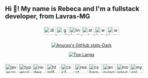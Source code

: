 <h2 align="left">Hi 👋! My name is Rebeca and I'm a fullstack developer, from Lavras-MG</h2>

###

<div align="center">
  <a href="rebecanonato89" target="_blank">
    <img src="https://raw.githubusercontent.com/maurodesouza/profile-readme-generator/master/src/assets/icons/social/discord/default.svg" width="38" height="26" alt="discord logo"  />
  </a>
  <a href="rebecanonato89@gmail.com" target="_blank">
    <img src="https://raw.githubusercontent.com/maurodesouza/profile-readme-generator/master/src/assets/icons/social/gmail/default.svg" width="38" height="26" alt="gmail logo"  />
  </a>
  <a href="https://www.linkedin.com/in/rebecanonato89/" target="_blank">
    <img src="https://raw.githubusercontent.com/maurodesouza/profile-readme-generator/master/src/assets/icons/social/linkedin/default.svg" width="38" height="26" alt="linkedin logo"  />
  </a>
  <a href="https://pt.stackoverflow.com/users/81283/rebeca-nonato" target="_blank">
    <img src="https://raw.githubusercontent.com/maurodesouza/profile-readme-generator/master/src/assets/icons/social/stackoverflow/default.svg" width="38" height="26" alt="stackoverflow logo"  />
  </a>
  <a href="https://api.whatsapp.com/send?phone=5531994298913&text=Ol%C3%A1%2C%20envie%20sua%20mensagem%2C%20logo%20irei%20responder." target="_blank">
    <img src="https://raw.githubusercontent.com/maurodesouza/profile-readme-generator/master/src/assets/icons/social/whatsapp/default.svg" width="38" height="26" alt="whatsapp logo"  />
  </a>
  <a href="https://github.com/BAY-EFRUT" target="_blank">
    <img src="https://cdn-icons-png.flaticon.com/512/2111/2111432.png" width="38" height="26" alt="whatsapp logo"  />
  </a>
</div>

###

###

<div align="center">
  <span>
    
  [![Anurag's GitHub stats-Dark](https://github-readme-stats.vercel.app/api?username=rebecanonato89&show_icons=true&theme=dark#gh-dark-mode-only)](https://github.com/rebecanonato89/github-readme-stats#gh-dark-mode-only)
  
  [![Top Langs](https://github-readme-stats.vercel.app/api/top-langs/?username=rebecanonato89)](https://github.com/rebecanonato89/github-readme-stats)
    
  </span>
</div>

###


###

<div align="left">
  <img src="https://cdn.jsdelivr.net/gh/devicons/devicon/icons/javascript/javascript-original.svg" height="30" width="42" alt="javascript logo"  />
  <img src="https://cdn.jsdelivr.net/gh/devicons/devicon/icons/typescript/typescript-plain.svg" height="30" width="42" alt="typescript logo"  />
  <img src="https://cdn.jsdelivr.net/gh/devicons/devicon/icons/nodejs/nodejs-original.svg" height="30" width="42" alt="nodejs logo"  />
  <img src="https://cdn.jsdelivr.net/gh/devicons/devicon/icons/html5/html5-original.svg" height="30" width="42" alt="html5 logo"  />
  <img src="https://cdn.jsdelivr.net/gh/devicons/devicon/icons/css3/css3-original.svg" height="30" width="42" alt="css3 logo"  />
  <img src="https://cdn.jsdelivr.net/gh/devicons/devicon/icons/react/react-original.svg" height="30" width="42" alt="react logo"  />
  <img src="https://cdn.jsdelivr.net/gh/devicons/devicon/icons/csharp/csharp-original.svg" height="30" width="42" alt="csharp logo"  />
  <img src="https://cdn.jsdelivr.net/gh/devicons/devicon/icons/angularjs/angularjs-original.svg" height="30" width="42" alt="angularjs logo"  />
  <img src="https://cdn.jsdelivr.net/gh/devicons/devicon/icons/mongodb/mongodb-original.svg" height="30" width="42" alt="mongodb logo"  />
  <img src="https://cdn.jsdelivr.net/gh/devicons/devicon/icons/mysql/mysql-original.svg" height="30" width="42" alt="mysql logo"  />
</div>

###




